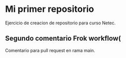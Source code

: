 # Mi primer repositorio

Ejercicio de creacion de repositorio para curso Netec. 

## Segundo comentario Frok workflow(

Comentario para pull request en rama main. 
